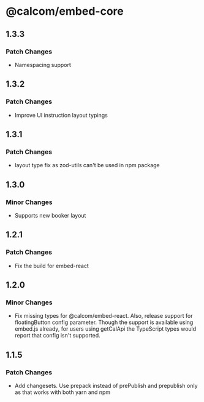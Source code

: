 # @calcom/embed-core

## 1.3.3

### Patch Changes

- Namespacing support

## 1.3.2

### Patch Changes

- Improve UI instruction layout typings

## 1.3.1

### Patch Changes

- layout type fix as zod-utils can't be used in npm package

## 1.3.0

### Minor Changes

- Supports new booker layout

## 1.2.1

### Patch Changes

- Fix the build for embed-react

## 1.2.0

### Minor Changes

- Fix missing types for @calcom/embed-react. Also, release support for floatingButton config parameter. Though the support is available using embed.js already, for users using getCalApi the TypeScript types would report that config isn't supported.

## 1.1.5

### Patch Changes

- Add changesets. Use prepack instead of prePublish and prepublish only as that works with both yarn and npm
